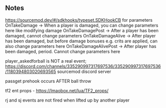 ## Notes

https://sourcemod.dev/#/sdkhooks/typeset.SDKHookCB for parameters
OnTakeDamage -> When a player is damaged, you can change parameters here like modifying damage
OnTakeDamagePost -> After a player has been damaged, cannot change parameters
OnTakeDamageAlive -> After player has been damaged, but before damage bonuses e.g. crits are applied, can also change parameters here
OnTakeDamageAlivePost -> After player has been damaged, period. Cannot change parameters here

player_askedforball is NOT a real event; https://discord.com/channels/335290997317697536/335290997317697536/1180394803020693565 sourcemod discord server

passget prehook occurs AFTER ball throw

tf2 ent props - https://lmaobox.net/lua/TF2_props/

rj and sj events are not fired when lifted up by another player